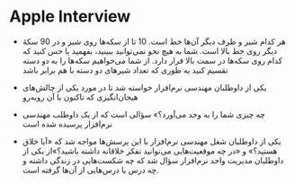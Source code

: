 # Apple Interview

* هر کدام شیر و طرف دیگر آن‌ها خط است. 10 تا از سکه‌ها روی شیر و در 90 سکهٔ دیگر روی خط بالا است. شما به هیچ نحو نمی‌توانید ببینید، بفهمید یا حس کنید که کدام روی سکه‌ها در سمت بالا قرار دارد. از شما می‌خواهیم سکه‌ها را به دو دسته تقسیم کنید به طوری که تعداد شیرهای دو دسته با هم برابر باشد

* یکی از داوطلبان مهندسی نرم‌افزار خواسته شد تا در مورد یکی از چالش‌های هیجان‌انگیزی که تاکنون با آن روبه‌رو

* چه چیزی شما را به وجد می‌آورد؟» سؤالی است که از یک داوطلب مهندسی نرم‌افزار پرسیده شده است

* یکی از داوطلبان شغل مهندسی نرم‌افزار با این پرسش‌ها مواجه شد که «آیا خلاق هستید؟» و «در چه موقعیت‌هایی می‌توانید تفکر خلاقانه داشته باشید؟»از یکی از داوطلبان مدیریت واحد نرم‌افزار سؤال شد که چه شکست‌هایی در زندگی داشته و چه درس یا درس‌هایی از آن‌ها گرفته‌ است.